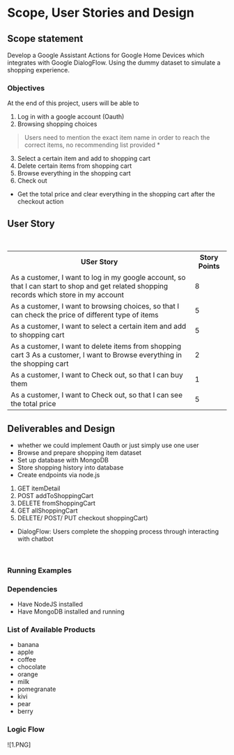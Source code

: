 # Scope, User Stories and Design 

## Scope statement 
Develop a Google Assistant Actions for Google Home Devices which integrates with Google DialogFlow. Using the dummy dataset to simulate a shopping experience. 
### Objectives 
At the end of this project, users will be able to 
1. Log in with a google account (Oauth)
2. Browsing shopping choices 
> Users need to mention the exact item name in order to reach the correct items, no recommending list provided *
3. Select a certain item and add to shopping cart 
4. Delete certain items from shopping cart 
5. Browse everything in the shopping cart 
6. Check out 
* Get the total price and clear everything in the shopping cart after the checkout action 

## User Story 
<br>
<table>
    <tr>
        <th>USer Story</th>
        <th>Story Points</th>
    </tr>
    <tr>
        <td>As a customer, I want to log in my google account, so that I can start to shop and get related shopping records which store in my account</td>
        <td>8</td>
    </tr>        
    <tr>
        <td>As a customer, I want to browsing choices, so that I can check the price of different type of items</td>
        <td>5</td>
    </tr> 
    <tr>
        <td>As a customer, I want to select a certain item and add to shopping cart</td> 
        <td>5</td>
    </tr> 
    <tr>
        <td>As a customer, I want to delete items from shopping cart 3 As a customer, I want to Browse everything in the shopping cart</td>
        <td>2</td>
    </tr>  
    <tr>
        <td>As a customer, I want to Check out, so that I can buy them 
        </td> 
        <td>1</td>
    </tr>
    <tr>
        <td>As a customer, I want to Check out, so that I can see the total price
        </td> 
        <td>5</td>
    </tr>  
</table>

## Deliverables and Design
 - whether we could implement Oauth or just simply use one user 
 - Browse and prepare shopping item dataset 
 - Set up database with MongoDB
 - Store shopping history into database 
 - Create endpoints via node.js  
 1. GET itemDetail 
 2. POST addToShoppingCart 
 3. DELETE fromShoppingCart 
 4. GET allShoppingCart 
 5. DELETE/ POST/ PUT checkout shoppingCart) 
 - DialogFlow: Users complete the shopping process through interacting with chatbot 
<br>

### Running Examples
### Dependencies
- Have NodeJS installed
- Have MongoDB installed and running
### List of Available Products
- banana
- apple
- coffee
- chocolate
- orange
- milk
- pomegranate
- kivi
- pear
- berry
### Logic Flow
![1.PNG]
